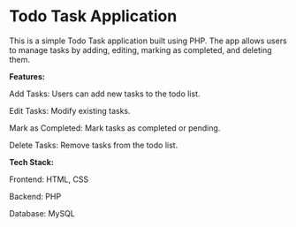 <h1>Todo Task Application</h1>

This is a simple Todo Task application built using PHP. The app allows users to manage tasks by adding, editing, marking as completed, and deleting them.

<b>Features:</b>

Add Tasks: Users can add new tasks to the todo list.

Edit Tasks: Modify existing tasks.

Mark as Completed: Mark tasks as completed or pending.

Delete Tasks: Remove tasks from the todo list.

<b>Tech Stack:</b>

Frontend: HTML, CSS

Backend: PHP

Database: MySQL
